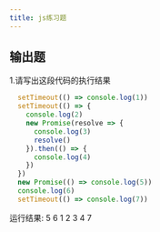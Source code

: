 ```yaml
---
title: js练习题
---
```


## 输出题

1.请写出这段代码的执行结果
```javascript
  setTimeout(() => console.log(1))
  setTimeout(() => {
    console.log(2)
    new Promise(resolve => {
      console.log(3)
      resolve()
    }).then(() => {
      console.log(4)
    })
  })
  new Promise(() => console.log(5))
  console.log(6)
  setTimeout(() => console.log(7))
```

运行结果: 
5
6
1
2
3
4
7
